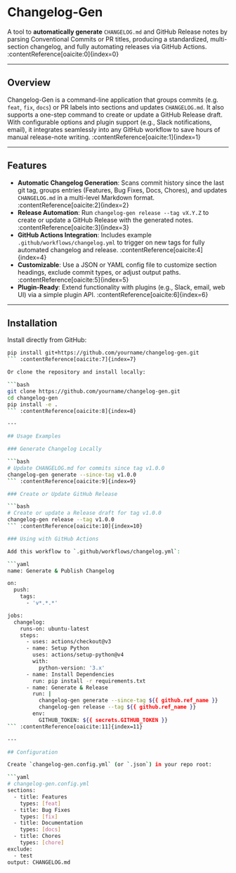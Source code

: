 # Changelog-Gen

A tool to **automatically generate** `CHANGELOG.md` and GitHub Release 
notes by parsing Conventional Commits or PR titles, producing a 
standardized, multi-section changelog, and fully automating releases via 
GitHub Actions. :contentReference[oaicite:0]{index=0}

---

## Overview

Changelog-Gen is a command-line application that groups commits (e.g. 
`feat`, `fix`, `docs`) or PR labels into sections and updates 
`CHANGELOG.md`. It also supports a one-step command to create or update a 
GitHub Release draft. With configurable options and plugin support (e.g., 
Slack notifications, email), it integrates seamlessly into any GitHub 
workflow to save hours of manual release-note writing. 
:contentReference[oaicite:1]{index=1}

---

## Features

- **Automatic Changelog Generation**: Scans commit history since the last 
git tag, groups entries (Features, Bug Fixes, Docs, Chores), and updates 
`CHANGELOG.md` in a multi-level Markdown format. 
:contentReference[oaicite:2]{index=2}  
- **Release Automation**: Run `changelog-gen release --tag vX.Y.Z` to 
create or update a GitHub Release with the generated notes. 
:contentReference[oaicite:3]{index=3}  
- **GitHub Actions Integration**: Includes example 
`.github/workflows/changelog.yml` to trigger on new tags for fully 
automated changelog and release. :contentReference[oaicite:4]{index=4}  
- **Customizable**: Use a JSON or YAML config file to customize section 
headings, exclude commit types, or adjust output paths. 
:contentReference[oaicite:5]{index=5}  
- **Plugin-Ready**: Extend functionality with plugins (e.g., Slack, email, 
web UI) via a simple plugin API. :contentReference[oaicite:6]{index=6}

---

## Installation

Install directly from GitHub:

```bash
pip install git+https://github.com/yourname/changelog-gen.git
``` :contentReference[oaicite:7]{index=7}

Or clone the repository and install locally:

```bash
git clone https://github.com/yourname/changelog-gen.git
cd changelog-gen
pip install -e .
``` :contentReference[oaicite:8]{index=8}

---

## Usage Examples

### Generate Changelog Locally

```bash
# Update CHANGELOG.md for commits since tag v1.0.0
changelog-gen generate --since-tag v1.0.0
``` :contentReference[oaicite:9]{index=9}

### Create or Update GitHub Release

```bash
# Create or update a Release draft for tag v1.0.0
changelog-gen release --tag v1.0.0
``` :contentReference[oaicite:10]{index=10}

### Using with GitHub Actions

Add this workflow to `.github/workflows/changelog.yml`:

```yaml
name: Generate & Publish Changelog

on:
  push:
    tags:
      - 'v*.*.*'

jobs:
  changelog:
    runs-on: ubuntu-latest
    steps:
      - uses: actions/checkout@v3
      - name: Setup Python
        uses: actions/setup-python@v4
        with:
          python-version: '3.x'
      - name: Install Dependencies
        run: pip install -r requirements.txt
      - name: Generate & Release
        run: |
          changelog-gen generate --since-tag ${{ github.ref_name }}
          changelog-gen release --tag ${{ github.ref_name }}
        env:
          GITHUB_TOKEN: ${{ secrets.GITHUB_TOKEN }}
``` :contentReference[oaicite:11]{index=11}

---

## Configuration

Create `changelog-gen.config.yml` (or `.json`) in your repo root:

```yaml
# changelog-gen.config.yml
sections:
  - title: Features
    types: [feat]
  - title: Bug Fixes
    types: [fix]
  - title: Documentation
    types: [docs]
  - title: Chores
    types: [chore]
exclude:
  - test
output: CHANGELOG.md

